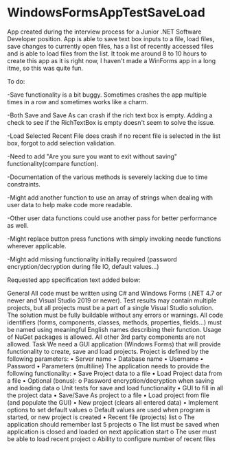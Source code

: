 # WindowsFormsAppTestSaveLoad
App created during the interview process for a Junior .NET Software Developer position. 
App is able to save text box inputs to a file, load files, save changes to currently open files, 
has a list of recently accessed files and is able to load files from the list.
It took me around 8 to 10 hours to create this app as it is right now, I haven't made a WinForms app in a long itme, so this was quite fun.


To do:

-Save functionality is a bit buggy. Sometimes crashes the app multiple times in a row and sometimes works like a charm.

-Both Save and Save As can crash if the rich text box is empty. Adding a check to see if the RichTextBox is empty doesn't seem to solve the issue.

-Load Selected Recent File does crash if no recent file is selected in the list box, forgot to add selection validation.

-Need to add "Are you sure you want to exit without saving" functionality(compare function).

-Documentation of the various methods is severely lacking due to time constraints.

-Might add another function to use an array of strings when dealing with user data to help make code more readable.

-Other user data functions could use another pass for better performance as well.

-Might replace button press functions with simply invoking neede functions wherever applicable.

-Might add missing functionality initially required (password encryption/decryption during file IO, default values...)


Requested app specification text added below:

General
All code must be written using C# and Windows Forms (.NET 4.7 or newer and Visual Studio 2019 or newer).
Test results may contain multiple projects, but all projects must be a part of a single Visual Studio solution. The solution must be fully buildable without any errors or warnings.
All code identifiers (forms, components, classes, methods, properties, fields…) must be named using meaningful English names describing their function.
Usage of NuGet packages is allowed. All other 3rd party components are not allowed.
Task
We need a GUI application (Windows Forms) that will provide functionality to create, save and load projects.
Project is defined by the following parameters:
• Server name
• Database name
• Username
• Password
• Parameters (multiline)
The application needs to provide the following functionality:
• Save Project data to a file
• Load Project data from a file
• Optional (bonus):
o Password encryption/decryption when saving and loading data
o Unit tests for save and load functionality
• GUI to fill in all the project data
• Save/Save As project to a file
• Load project from file (and populate the GUI)
• New project (clears all entered data)
• Implement options to set default values
o Default values are used when program is started, or new project is created
• Recent file (projects) list
o The application should remember last 5 projects
o The list must be saved when application is closed and loaded on next application start
o The user must be able to load recent project
o Ability to configure number of recent files
